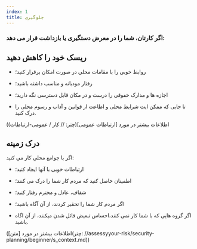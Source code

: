 ```yaml
---
index: 1
title: جلوگیری
---
```

### اگر کارتان، شما را در معرض دستگیری یا بازداشت قرار می دهد:

## ریسک خود را کاهش دهید

*   روابط خوبی را با مقامات محلی در صورت امکان برقرار کنید؛

*   رفتار مودبانه و مناسب داشته باشید؛

*   اجازه ها و مدارک حقوقی را درست و در مکان قابل دسترسی نگه دارید؛

*   تا جایی که ممکن ایت شرایط محلی و اطاعت از قوانین و آداب و رسوم محلی را درک کنید.

(اطلاعات بیشتر در مورد [ارتباطات عمومی](چتر: // کار / عمومی-ارتباطات)

## درک زمینه

اگر با جوامع محلی کار می کنید:

*   ارتباطات خوبی با آنها ایجاد کنید؛

*   اطمینان حاصل کنید که مردم کار شما را درک می کنند؛

*   شفاف، عادل و محترم رفتار کنید؛

*    اگر مردم کار شما را تحقیر کردند، از آن آگاه باشید؛

*   اگر گروه هایی که با شما کار نمی کنند،احساس تبعیض قائل شدن میکنند، از آن اگاه باشید.

(اطلاعات بیشتر در مورد [متن](چتر: //assessyyour-risk/security-planning/beginner/s_context.md))